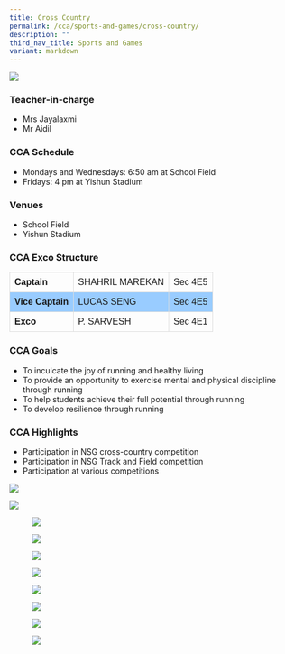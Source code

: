 ```yaml
---
title: Cross Country
permalink: /cca/sports-and-games/cross-country/
description: ""
third_nav_title: Sports and Games
variant: markdown
---
```

![](/images/StudDevelopment/CCAs/SportsGames/Cross%20Country/Cross_Country_P1.jpg)

### Teacher-in-charge
* Mrs Jayalaxmi
* Mr Aidil

### CCA Schedule
* Mondays and Wednesdays: 6:50 am at School Field
* Fridays: 4 pm at Yishun Stadium


### Venues
* School Field
* Yishun Stadium


### CCA Exco Structure

<style>
table {
  font-family: arial, sans-serif;
  border-collapse: collapse;
  width: 100%;
}

td, th {
  border: 1px solid #dddddd;
  text-align: left;
  padding: 8px;
}

tr:nth-child(even) {
  background-color: #99ccff;
}
</style>


|  |  |  |
| -------- | -------- | -------- |
| **Captain**     | SHAHRIL MAREKAN | Sec 4E5     |
| **Vice Captain**    | LUCAS SENG | Sec 4E5     |
|  **Exco**   |  P. SARVESH     | Sec 4E1    |

### CCA Goals

* To inculcate the joy of running and healthy living
* To provide an opportunity to exercise mental and physical discipline through running
* To help students achieve their full potential through running
* To develop resilience through running

### CCA Highlights

* Participation in NSG cross-country competition
* Participation in NSG Track and Field competition
* Participation at various competitions

![](/images/StudDevelopment/CCAs/SportsGames/Cross%20Country/cross-country-2.jpeg)

![](/images/StudDevelopment/CCAs/SportsGames/Cross%20Country/cross-country-1.jpeg)


<figure><img src="/images/StudDevelopment/CCAs/SportsGames/Cross%20Country/cc-1.jpg"></figure>

<figure><img src="/images/StudDevelopment/CCAs/SportsGames/Cross%20Country/cc-2.jpg"></figure>

<figure><img src="/images/StudDevelopment/CCAs/SportsGames/Cross%20Country/cc-3.jpg"></figure>

<figure><img src="/images/StudDevelopment/CCAs/SportsGames/Cross%20Country/cc-4.jpg"></figure>

<figure><img src="/images/StudDevelopment/CCAs/SportsGames/Cross%20Country/cc-5.jpg"></figure>

<figure><img src="/images/StudDevelopment/CCAs/SportsGames/Cross%20Country/cc-6.jpg"></figure>

<figure><img src="/images/StudDevelopment/CCAs/SportsGames/Cross%20Country/cc-7.jpeg"></figure>

<figure><img src="/images/StudDevelopment/CCAs/SportsGames/Cross%20Country/cc-8.jpeg"></figure>